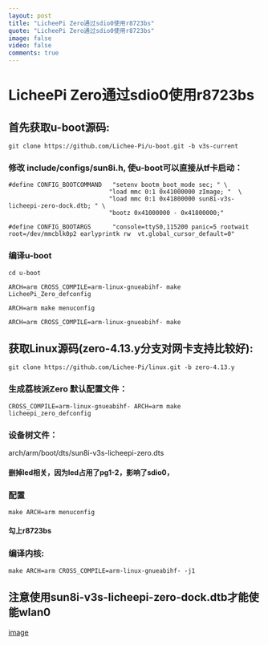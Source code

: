 ```yaml
---
layout: post
title: "LicheePi Zero通过sdio0使用r8723bs"
quote: "LicheePi Zero通过sdio0使用r8723bs"
image: false
video: false
comments: true
---
```


# LicheePi Zero通过sdio0使用r8723bs

## 首先获取u-boot源码:             

`git clone https://github.com/Lichee-Pi/u-boot.git -b v3s-current`

### 修改 include/configs/sun8i.h, 使u-boot可以直接从tf卡启动：

```
#define CONFIG_BOOTCOMMAND   "setenv bootm_boot_mode sec; " \
                            "load mmc 0:1 0x41000000 zImage; "  \
                            "load mmc 0:1 0x41800000 sun8i-v3s-licheepi-zero-dock.dtb; " \
                            "bootz 0x41000000 - 0x41800000;"

#define CONFIG_BOOTARGS      "console=ttyS0,115200 panic=5 rootwait root=/dev/mmcblk0p2 earlyprintk rw  vt.global_cursor_default=0"
```
### 编译u-boot

`cd u-boot`

```
ARCH=arm CROSS_COMPILE=arm-linux-gnueabihf- make LicheePi_Zero_defconfig

ARCH=arm make menuconfig

ARCH=arm CROSS_COMPILE=arm-linux-gnueabihf- make
```

## 获取Linux源码(zero-4.13.y分支对网卡支持比较好):  

`git clone https://github.com/Lichee-Pi/linux.git -b zero-4.13.y`

### 生成荔枝派Zero 默认配置文件： 
`CROSS_COMPILE=arm-linux-gnueabihf- ARCH=arm make licheepi_zero_defconfig`

### 设备树文件：  
arch/arm/boot/dts/sun8i-v3s-licheepi-zero.dts

#### 删掉led相关，因为led占用了pg1-2，影响了sdio0，

### 配置

`make ARCH=arm menuconfig`

#### 勾上r8723bs

### 编译内核:     

`make ARCH=arm CROSS_COMPILE=arm-linux-gnueabihf- -j1`

## 注意使用sun8i-v3s-licheepi-zero-dock.dtb才能使能wlan0

[image](https://pan.baidu.com/s/11CrBmxj5EhMUlFHL5vuGsA)
